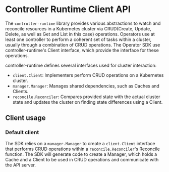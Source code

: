 # Controller Runtime Client API

The `controller-runtime` library provides various abstractions to watch and
reconcile resources in a Kubernetes cluster via CRUD(Create, Update, Delete, as
well as Get and List in this case) operations. Operators use at least one
controller to perform a coherent set of tasks within a cluster, usually through
a combination of CRUD operations. The Operator SDK use controller-runtime's
Client interface, which provide the interface for these operations.

controller-runtime defines several interfaces used for cluster interaction:

* `client.Client`: Implementers perform CRUD operations on a Kubernetes cluster.
* `manager.Manager`: Manages shared dependencies, such as Caches and Clients.
* `reconcile.Reconciler`: Compares provided state with the actual cluster state
    and updates the cluster on finding state differences using a Client.

## Client usage

### Default client

The SDK relies on a `manager.Manager` to create a `client.Client` interface
that performs CRUD operations within a `reconcile.Reconciler`'s Reconcile
function. The SDK will generate code to create a Manager, which holds a Cache
and a Client to be used in CRUD operations and communicate with the API server.
